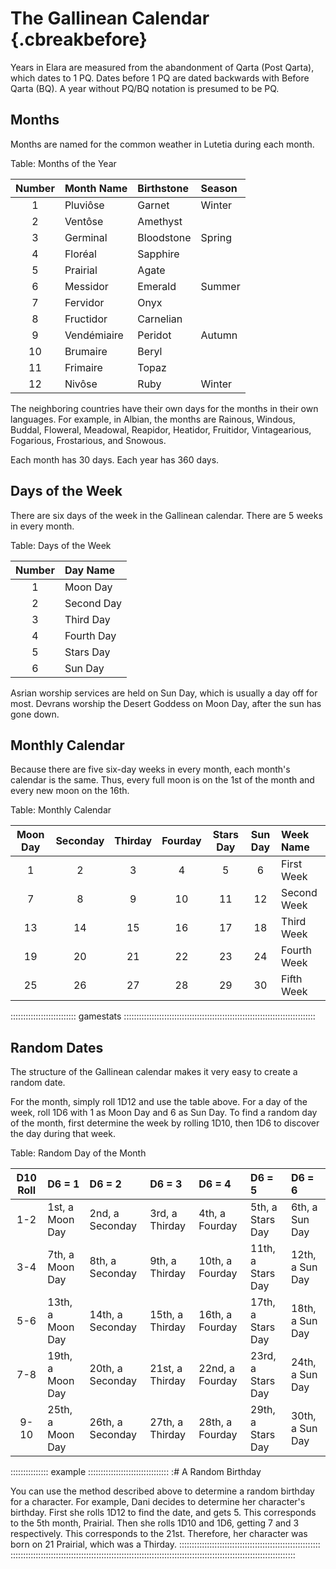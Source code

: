 # The Gallinean Calendar {.cbreakbefore}

Years in Elara are measured from the abandonment of Qarta (Post Qarta), which dates to 1 PQ. Dates before 1 PQ are dated backwards with Before Qarta (BQ). A year without PQ/BQ notation is presumed to be PQ.

## Months ##

Months are named for the common weather in Lutetia during each month.

Table: Months of the Year

| Number | Month Name  | Birthstone | Season |
| :----: | :---------- | :--------- | :----- |
| 1      | Pluviôse    | Garnet     | Winter |
| 2      | Ventôse     | Amethyst            |
| 3      | Germinal    | Bloodstone | Spring |
| 4      | Floréal     | Sapphire   |        |
| 5      | Prairial    | Agate      |        |
| 6      | Messidor    | Emerald    | Summer |
| 7      | Fervidor    | Onyx       |        |
| 8      | Fructidor   | Carnelian  |        |
| 9      | Vendémiaire | Peridot    | Autumn |
| 10     | Brumaire    | Beryl      |        |
| 11     | Frimaire    | Topaz      |        |
| 12     | Nivôse      | Ruby       | Winter |

The neighboring countries have their own days for the months in their own languages. For example, in Albian, the months are Rainous, Windous, Buddal, Floweral, Meadowal, Reapidor, Heatidor, Fruitidor, Vintagearious, Fogarious, Frostarious, and Snowous.

Each month has 30 days. Each year has 360 days.

## Days of the Week

There are six days of the week in the Gallinean calendar. There are 5 weeks in every month.

Table: Days of the Week

| Number | Day Name   |
| :----: | :--------- |
| 1      | Moon Day   |
| 2      | Second Day |
| 3      | Third Day  |
| 4      | Fourth Day |
| 5      | Stars Day  |
| 6      | Sun Day    |

Asrian worship services are held on Sun Day, which is usually a day off for most. Devrans worship the Desert Goddess on Moon Day, after the sun has gone down.

## Monthly Calendar

Because there are five six-day weeks in every month, each month's calendar is the same. Thus, every full moon is on the 1st of the month and every new moon on the 16th.

Table: Monthly Calendar

| Moon Day | Seconday | Thirday | Fourday | Stars Day | Sun Day | Week Name   |
| :------: | :------: | :-----: | :-----: | :-------: | :-----: | :---------- |
| 1        | 2        | 3       | 4       | 5         | 6       | First Week  |
| 7        | 8        | 9       | 10      | 11        | 12      | Second Week |
| 13       | 14       | 15      | 16      | 17        | 18      | Third Week  |
| 19       | 20       | 21      | 22      | 23        | 24      | Fourth Week |
| 25       | 26       | 27      | 28      | 29        | 30      | Fifth Week  |


:::::::::::::::::::::::::: gamestats ::::::::::::::::::::::::::::::::::::::::::::::::::::::::::::::::::::::::::::
## Random Dates

The structure of the Gallinean calendar makes it very easy to create a random date.

For the month, simply roll 1D12 and use the table above. For a day of the week, roll 1D6 with 1 as Moon Day and 6 as Sun Day.
To find a random day of the month, first determine the week by rolling 1D10, then 1D6 to discover the day during that week.

Table: Random Day of the Month

| D10 Roll | D6 = 1           | D6 = 2            | D6 = 3          | D6 = 4          | D6 = 5            | D6 = 6          |
| :------: | :--------------- | :---------------  | :-------------- | :-------------- | :---------------- | :-------------- |
| 1-2      |  1st, a Moon Day |  2nd, a Seconday  |  3rd, a Thirday |  4th, a Fourday |  5th, a Stars Day |  6th, a Sun Day |
| 3-4      |  7th, a Moon Day |  8th, a Seconday  |  9th, a Thirday | 10th, a Fourday | 11th, a Stars Day | 12th, a Sun Day |
| 5-6      | 13th, a Moon Day | 14th, a Seconday  | 15th, a Thirday | 16th, a Fourday | 17th, a Stars Day | 18th, a Sun Day |
| 7-8      | 19th, a Moon Day | 20th, a Seconday  | 21st, a Thirday | 22nd, a Fourday | 23rd, a Stars Day | 24th, a Sun Day |
| 9-10     | 25th, a Moon Day | 26th, a Seconday  | 27th, a Thirday | 28th, a Fourday | 29th, a Stars Day | 30th, a Sun Day |

::::::::::::::: example ::::::::::::::::::::::::::::::::
:# A Random Birthday

You can use the method described above to determine
a random birthday for a character. For example, Dani
decides to determine her character's birthday. First
she rolls 1D12 to find the date, and gets 5. This
corresponds to the 5th month, Prairial. Then she
rolls 1D10 and 1D6, getting 7 and 3 respectively.
This corresponds to the 21st. Therefore, her character
was born on 21 Prairial, which was a Thirday.
::::::::::::::::::::::::::::::::::::::::::::::::::::::::
:::::::::::::::::::::::::::::::::::::::::::::::::::::::::::::::::::::::::::::::::::::::::::::::::::::::::::::::::
